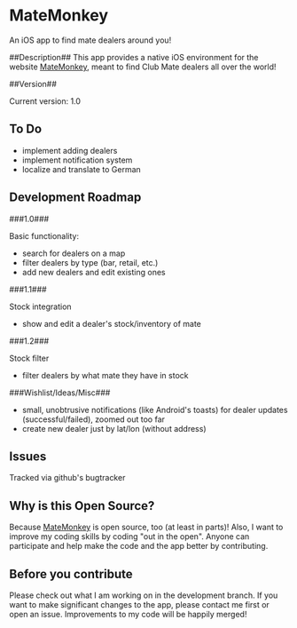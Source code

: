 # MateMonkey #
An iOS app to find mate dealers around you!

##Description##
This app provides a native iOS environment for the website [MateMonkey](www.matemonkey.com), meant to find Club Mate dealers all over the world!

##Version##

Current version: 1.0

## To Do ##

* implement adding dealers
* implement notification system
* localize and translate to German

## Development Roadmap ##

###1.0###

Basic functionality:
* search for dealers on a map
* filter dealers by type (bar, retail, etc.)
* add new dealers and edit existing ones

###1.1###

Stock integration
* show and edit a dealer's stock/inventory of mate

###1.2###

Stock filter
* filter dealers by what mate they have in stock

###Wishlist/Ideas/Misc###

* small, unobtrusive notifications (like Android's toasts) for dealer updates (successful/failed), zoomed out too far
* create new dealer just by lat/lon (without address)

## Issues ##
Tracked via github's bugtracker

## Why is this Open Source? ##
Because [MateMonkey](https://github.com/MateMonkey) is open source, too (at least in parts)! Also, I want to improve my coding skills by coding "out in the open". Anyone can participate and help make the code and the app better by contributing. 

## Before you contribute ##
Please check out what I am working on in the development branch. If you want to make significant changes to the app, please contact me first or open an issue. Improvements to my code will be happily merged!
